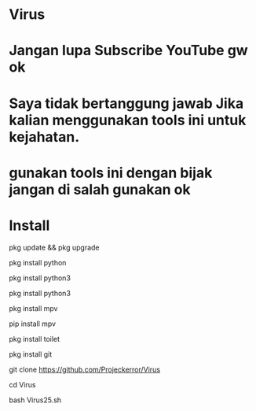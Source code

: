 # Virus
# Jangan lupa Subscribe YouTube gw ok
# Saya tidak bertanggung jawab Jika kalian menggunakan tools ini untuk kejahatan.
# gunakan tools ini dengan bijak jangan di salah gunakan ok
# Install

pkg update && pkg upgrade

pkg install python

pkg install python3

pkg install python3

pkg install mpv

pip install mpv

pkg install toilet

pkg install git

git clone https://github.com/Projeckerror/Virus

cd Virus

bash Virus25.sh
